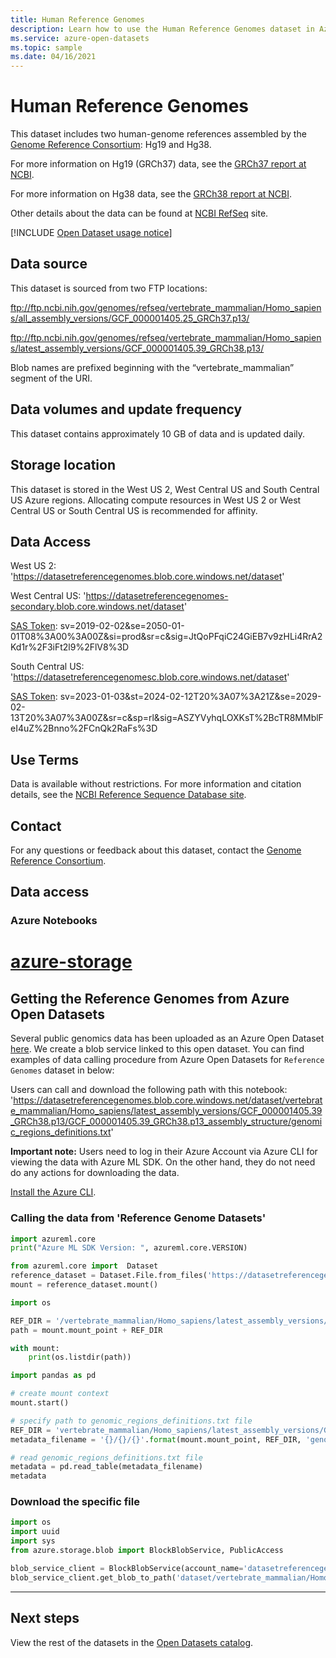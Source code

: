 ```yaml
---
title: Human Reference Genomes
description: Learn how to use the Human Reference Genomes dataset in Azure Open Datasets.
ms.service: azure-open-datasets
ms.topic: sample
ms.date: 04/16/2021
---
```


# Human Reference Genomes

This dataset includes two human-genome references assembled by the [Genome Reference Consortium](https://www.ncbi.nlm.nih.gov/grc): Hg19 and Hg38.

For more information on Hg19 (GRCh37) data, see the [GRCh37 report at NCBI](https://www.ncbi.nlm.nih.gov/assembly/GCF_000001405.13/).

For more information on Hg38 data, see the [GRCh38 report at NCBI](https://www.ncbi.nlm.nih.gov/datasets/genome/GCF_000001405.26/).

Other details about the data can be found at [NCBI RefSeq](https://www.ncbi.nlm.nih.gov/refseq/) site.

[!INCLUDE [Open Dataset usage notice](./includes/open-datasets-usage-note.md)]

## Data source

This dataset is sourced from two FTP locations:

ftp://ftp.ncbi.nih.gov/genomes/refseq/vertebrate_mammalian/Homo_sapiens/all_assembly_versions/GCF_000001405.25_GRCh37.p13/

ftp://ftp.ncbi.nih.gov/genomes/refseq/vertebrate_mammalian/Homo_sapiens/latest_assembly_versions/GCF_000001405.39_GRCh38.p13/

Blob names are prefixed beginning with the “vertebrate_mammalian” segment of the URI.

## Data volumes and update frequency

This dataset contains approximately 10 GB of data and is updated daily.

## Storage location

This dataset is stored in the West US 2, West Central US and South Central US Azure regions. Allocating compute resources in West US 2 or West Central US or South Central US is recommended for affinity.

## Data Access

West US 2: 'https://datasetreferencegenomes.blob.core.windows.net/dataset'

West Central US: 'https://datasetreferencegenomes-secondary.blob.core.windows.net/dataset'

[SAS Token](../storage/common/storage-sas-overview.md): sv=2019-02-02&se=2050-01-01T08%3A00%3A00Z&si=prod&sr=c&sig=JtQoPFqiC24GiEB7v9zHLi4RrA2Kd1r%2F3iFt2l9%2FlV8%3D

South Central US: 'https://datasetreferencegenomesc.blob.core.windows.net/dataset'

[SAS Token](../storage/common/storage-sas-overview.md): sv=2023-01-03&st=2024-02-12T20%3A07%3A21Z&se=2029-02-13T20%3A07%3A00Z&sr=c&sp=rl&sig=ASZYVyhqLOXKsT%2BcTR8MMblFeI4uZ%2Bnno%2FCnQk2RaFs%3D

## Use Terms

Data is available without restrictions. For more information and citation details, see the [NCBI Reference Sequence Database site](https://www.ncbi.nlm.nih.gov/refseq/).

## Contact

For any questions or feedback about this dataset, contact the [Genome Reference Consortium](https://www.ncbi.nlm.nih.gov/grc/contact-us).

## Data access

### Azure Notebooks

# [azure-storage](#tab/azure-storage)

<!-- nbstart https://opendatasets-api.azure.com/discoveryapi/OpenDataset/DownloadNotebook?serviceType=AzureNotebooks&package=azure-storage&registryId=genomics-reference-genomes -->


## Getting the Reference Genomes from Azure Open Datasets

Several public genomics data has been uploaded as an Azure Open Dataset [here](https://azure.microsoft.com/services/open-datasets/catalog/). We create a blob service linked to this open dataset. You can find examples of data calling procedure from Azure Open Datasets for `Reference Genomes` dataset in below:

Users can call and download the following path with this notebook: 'https://datasetreferencegenomes.blob.core.windows.net/dataset/vertebrate_mammalian/Homo_sapiens/latest_assembly_versions/GCF_000001405.39_GRCh38.p13/GCF_000001405.39_GRCh38.p13_assembly_structure/genomic_regions_definitions.txt'

**Important note:** Users need to log in their Azure Account via Azure CLI for viewing the data with Azure ML SDK. On the other hand, they do not need do any actions for downloading the data.

[Install the Azure CLI](/cli/azure/install-azure-cli).

### Calling the data from  'Reference Genome Datasets'

```python
import azureml.core
print("Azure ML SDK Version: ", azureml.core.VERSION)
```

```python
from azureml.core import  Dataset
reference_dataset = Dataset.File.from_files('https://datasetreferencegenomes.blob.core.windows.net/dataset')
mount = reference_dataset.mount()
```

```python
import os

REF_DIR = '/vertebrate_mammalian/Homo_sapiens/latest_assembly_versions/GCF_000001405.39_GRCh38.p13/GCF_000001405.39_GRCh38.p13_assembly_structure'
path = mount.mount_point + REF_DIR

with mount:
    print(os.listdir(path))
```

```python
import pandas as pd

# create mount context
mount.start()

# specify path to genomic_regions_definitions.txt file
REF_DIR = 'vertebrate_mammalian/Homo_sapiens/latest_assembly_versions/GCF_000001405.39_GRCh38.p13/GCF_000001405.39_GRCh38.p13_assembly_structure'
metadata_filename = '{}/{}/{}'.format(mount.mount_point, REF_DIR, 'genomic_regions_definitions.txt')

# read genomic_regions_definitions.txt file
metadata = pd.read_table(metadata_filename)
metadata
```

### Download the specific file

```python
import os
import uuid
import sys
from azure.storage.blob import BlockBlobService, PublicAccess

blob_service_client = BlockBlobService(account_name='datasetreferencegenomes',sas_token='sv=2019-02-02&se=2050-01-01T08%3A00%3A00Z&si=prod&sr=c&sig=JtQoPFqiC24GiEB7v9zHLi4RrA2Kd1r%2F3iFt2l9%2FlV8%3D')     
blob_service_client.get_blob_to_path('dataset/vertebrate_mammalian/Homo_sapiens/latest_assembly_versions/GCF_000001405.39_GRCh38.p13/GCF_000001405.39_GRCh38.p13_assembly_structure', 'genomic_regions_definitions.txt', './genomic_regions_definitions.txt')
```

<!-- nbend -->

---

## Next steps

View the rest of the datasets in the [Open Datasets catalog](dataset-catalog.md).

